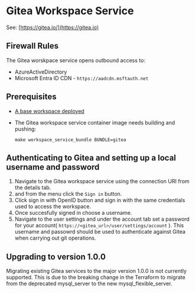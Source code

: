 # Gitea Workspace Service

See: [https://gitea.io/](https://gitea.io)

## Firewall Rules

The Gitea worskpace service opens outbound access to:

- AzureActiveDirectory
- Microsoft Entra ID CDN - `https://aadcdn.msftauth.net`

## Prerequisites

- [A base workspace deployed](../workspaces/base.md)

- The Gitea workspace service container image needs building and pushing:

  `make workspace_service_bundle BUNDLE=gitea`

## Authenticating to Gitea and setting up a local username and password

1. Navigate to the Gitea workspace service using the connection URI from the details tab.
2. and from the menu click the `Sign in` button.
3. Click sign in with OpenID button and sign in with the same credentials used to access the workspace.
4. Once succesfully signed in choose a username.
5. Navigate to the user settings and under the account tab set a password for your account( `https://<gitea_url>/user/settings/account` ). This username and passowrd should be used to authenticate against Gitea when carrying out git operations.

## Upgrading to version 1.0.0

Migrating existing Gitea services to the major version 1.0.0 is not currently supported. This is due to the breaking change in the Terraform to migrate from the deprecated mysql_server to the new mysql_flexible_server.